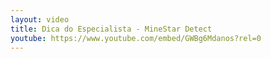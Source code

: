 ```yaml
---
layout: video
title: Dica do Especialista - MineStar Detect 
youtube: https://www.youtube.com/embed/GWBg6Mdanos?rel=0
---
```

